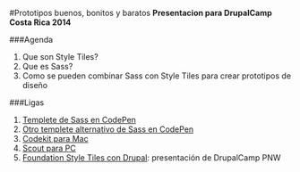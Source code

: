 #Prototipos buenos, bonitos y baratos
**Presentacion para DrupalCamp Costa Rica 2014**

###Agenda
1. Que son Style Tiles?
2. Que es Sass?
3. Como se pueden combinar Sass con Style Tiles para crear prototipos de diseño

###Ligas

1. [Templete de Sass en CodePen](http://cecy.co/1ppr73X)
2. [Otro templete alternativo de Sass en CodePen](http://cecy.co/code-pen)
3. [Codekit para Mac](https://incident57.com/codekit/)
4. [Scout para PC](http://mhs.github.io/scout-app/)
5. [Foundation Style Tiles con Drupal](https://www.youtube.com/watch?v=5kefP3Mae48): presentación de DrupalCamp PNW
